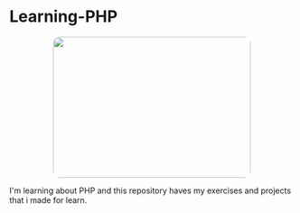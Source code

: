 # Learning-PHP

<p align="center">
  <img src="https://holatelcel.com/wp-content/uploads/2016/09/Webysther_20160423_-_Elephpant.svg_.png" style="width:350px;height:250px;border-radius:12px;"/>
</p>

I'm learning about PHP and this repository haves my exercises and projects that i made for learn.
